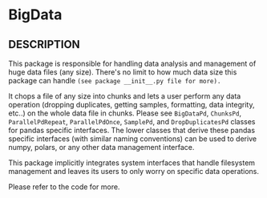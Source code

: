 # BigData

DESCRIPTION
-----------

This package is responsible for handling data analysis and management of huge data files (any size). There's no limit to how much data 
size this package can handle 
``` (see package __init__.py file for more). ```

It chops a file of any size into chunks and lets a user perform any data operation (dropping duplicates, getting samples, formatting, data integrity, etc..) on the whole data file in chunks. Please see ```BigDataPd```, ```ChunksPd```, ```ParallelPdRepeat```, ```ParallelPdOnce```, ```SamplePd```, and ```DropDuplicatesPd``` classes for pandas specific interfaces. The lower classes that derive these pandas specific interfaces (with similar naming conventions) can be used to derive numpy, polars, or any other data management interface.

This package implicitly integrates system interfaces that handle filesystem management and leaves its users to only worry on specific data operations. 

Please refer to the code for more.
